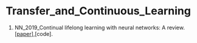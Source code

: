 # Transfer_and_Continuous_Learning

1. NN_2019_Continual lifelong learning with neural networks: A review. [[paper](https://arxiv.org/abs/1802.07569)],[code].
